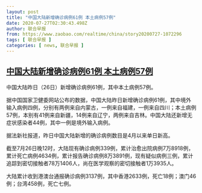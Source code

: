 ```yaml
---
layout: post
title: "中国大陆新增确诊病例61例 本土病例57例"
date: 2020-07-27T02:30:43.498Z
author: 联合早报
from: https://www.zaobao.com/realtime/china/story20200727-1072296
tags: [ 联合早报 ]
categories: [ news, 联合早报 ]
---
```

<!--1595841840000-->
[中国大陆新增确诊病例61例 本土病例57例](https://www.zaobao.com/realtime/china/story20200727-1072296)
------

<div>
<p>中国大陆昨日（26日）新增确诊病例61例，其中本土病例57例。</p><p>据中国国家卫健委网站公布的数据，中国大陆昨日新增确诊病例61例，其中境外输入病例四例，分别有两例来自内蒙古，一例来自福建，一例来自四川；本土病例57例，本别有41例来自新疆，14例来自辽宁，两例来自吉林。中国大陆还新增无症状感染者44例，其中一例是境外输入病例。</p><p>据法新社报道，昨日中国大陆新增的确诊病例数目是4月以来单日新高。</p><section id="imu"><div id="dfp-ad-imu1-wrapper" class="dfp-tag-wrapper"><div id="dfp-ad-imu1" class="dfp-tag-wrapper"></div></div></section><p>截至7月26日晚12时，大陆现有确诊病例339例，累计治愈出院病例7万8918例，累计死亡病例4634例，累计报告确诊病例8万3891例，现有疑似病例三例，累计追踪到密切接触者78万1406人，尚在医学观察的密切接触者1万3935人。</p><p>大陆累计收到港澳台通报确诊病例3137例，其中香港2633例，死亡18例；澳门46例；台湾458例，死亡七例。</p><div id="innity-in-post"></div><div id="dfp-ad-midarticlespecial-wrapper" class="dfp-tag-wrapper"><div id="dfp-ad-midarticlespecial" class="dfp-tag-wrapper"></div></div>
</div>
